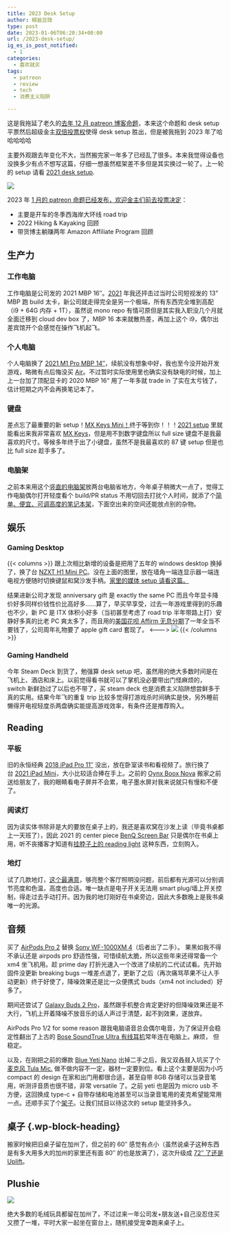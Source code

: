 ```yaml
---
title: 2023 Desk Setup
author: 椒盐豆豉
type: post
date: 2023-01-06T06:20:34+00:00
url: /2023-desk-setup/
ig_es_is_post_notified:
  - 1
categories:
  - 喜欢就买
tags:
  - patreon
  - review
  - tech
  - 消费主义陷阱

---
```


这是我拖延了老久的[去年 12 月 patreon 博客命题](https://www.patreon.com/posts/2022-shi-er-yue-75090838)，本来这个命题和 desk setup 平票然后超级金主[双倍投票权](https://www.patreon.com/posts/xin-de-ke-jin-fa-71289833)使得 desk setup 胜出，但是被我拖到 2023 年了哈哈哈哈哈

主要外观跟去年变化不大，当然搬完家一年多了已经乱了很多。本来我觉得设备也没换多少有点不想写这篇，仔细一想虽然框架差不多但是其实换过一轮了。上一轮的 setup 请看 [2021 desk setup](../desk-setup-2021/).

![](https://douchi.sfo3.digitaloceanspaces.com/blog-scw/2023/01/DSC03379-01-1024x683.jpeg)

2023 年 [1 月的 patreon 命题已经发布，欢迎金主们前去投票决定](https://www.patreon.com/posts/76859684)：

- 主要是开车的冬季西海岸大环线 road trip
- 2022 Hiking & Kayaking 回顾
- 带货博主躺赚两年 Amazon Affiliate Program 回顾

<!--more-->

## 生产力

### 工作电脑

工作电脑是公司发的 2021 MBP 16″。[2021](../desk-setup-2021/) 年我还抨击过当时公司短视发的 13” MBP 跑 build 太卡，新公司就走得完全是另一个极端，所有东西完全堆到高配（i9 + 64G 内存 + 1T），虽然说 mono repo 有情可原但是其实我入职没几个月就全面迁移到 cloud dev box 了，MBP 16 本来就散热差，再加上这个 i9，偶尔出差宾馆开个会感觉在操作飞机起飞。

### 个人电脑

个人电脑换了 [2021 M1 Pro MBP 14″](https://amzn.to/3vKLstv)，续航没有想象中好，我也至今没开始开发游戏，略微有点后悔没买 [Air](https://amzn.to/3VJUhhP)。不过暂时实际使用里也确实没有缺电的时候，加上上一台加了顶配显卡的 2020 MBP 16“ 用了一年多就 trade in 了实在太亏钱了，估计短期之内不会再换笔记本了。

### 键盘

差点忘了最重要的新 setup！[MX Keys Mini！](https://amzn.to/3is7HOv)终于等到你！！！[2021 setup](../desk-setup-2021/) 里就能看出来我非常喜欢 [MX Keys](https://amzn.to/35uJRLJ)，但是用不到数字键盘所以 full size 键盘不是我最喜欢的尺寸。等候多年终于出了小键盘，虽然不是我最喜欢的 87 键 setup 但是也比 full size 趁手多了。

### 电脑架

之前本来用这个[竖直的电脑架](https://amzn.to/3sYaNfu)放两台电脑省地方，今年桌子稍微大一点了，觉得工作电脑偶尔打开轻度看个 build/PR status 不用切回去打扰个人时间，就添了个[简单、便宜、可调高度的笔记本架](https://amzn.to/3WNeFzK)，下面空出来的空间还能放点别的杂物。

## 娱乐 

### Gaming Desktop 
{{< columns >}}
跟上次相比新增的设备是把用了五年的 windows desktop 换掉了，换了台 [NZXT H1 Mini PC](https://nzxt.com/collection/h1-mini-pc)。没在上面的图里，放在墙角一端连显示器一端连电视方便随时切换键鼠和窝沙发手柄。[家里的媒体 setup 请看这篇。](../live-alone-new-purchase/)

结果进新公司才发现 anniversary gift 是 exactly the same PC 而且今年显卡降价好多同样价钱性价比高好多……算了，早买早享受，过去一年游戏里得到的乐趣也不少，新 PC 是 ITX 体积小好多（当初甚至考虑了 road trip 半年带路上打）安静好多真的比老 PC 爽太多了，而且用的[美国花呗 Affirm 无息分期](https://nzxt.com/collection/h1-mini-pc)了一年全当不要钱了，公司周年礼物要了 apple gift card 套现了。
<--->
![](https://douchi.sfo3.digitaloceanspaces.com/blog-scw/2023/01/20230105_184754-scaled-e1672974101239-1536x2048.jpeg)
{{< /columns >}}

### Gaming Handheld 

今年 Steam Deck 到货了，勉强算 desk setup 吧，虽然用的绝大多数时间是在飞机上、酒店和床上。以前觉得看书就可以了掌机没必要带出门怪麻烦的，switch 新鲜劲过了以后也不带了，买 steam deck 也是消费主义陷阱想尝鲜多于真的实用。结果今年飞的重复 trip 比较多觉得打游戏杀时间确实是快，另外睡前懒得开电视轻度杀两盘确实能提高游戏效率，有条件还是推荐购入。

## Reading 

### 平板 
旧的永恒经典 [2018 iPad Pro 11″](https://amzn.to/2MVYktv) 没出，放在卧室读书和看视频了。旅行换了台 [2021 iPad Mini](https://amzn.to/3nOQfra)，大小比较适合捧在手上。之前的 [Oynx Boox Nova](../oynx-boox-nova-2-in-between-kindle-and-ipad/) 搬家之前送给朋友了，我的眼睛看电子屏并不会累，电子墨水屏对我来说就只有慢和不便了。

### 阅读灯

因为读实体书除非是大的要放在桌子上的，我还是喜欢窝在沙发上读（毕竟书桌都上一天班了），因此 2021 的 center piece [BenQ Screen Bar](https://amzn.to/39p4XMu) 只是偶尔在书桌上用，听不丧播客才知道有[挂脖子上的 reading light](https://amzn.to/3VNxf9M) 这种东西，立刻购入。

### 地灯

试了几款地灯，[这个最满意](https://amzn.to/3n704zA)，够亮整个客厅照明没问题，前后都有光源可以分别调节亮度和色温，高度也合适。唯一缺点是电子开关无法用 smart plug/墙上开关控制，得走过去手动打开。因为我的地灯刚好在书桌旁边，因此大多数晚上是我书桌唯一的光源。

## 音频

买了 [AirPods Pro 2](https://amzn.to/3fZOENk) 替换 [Sony WF-1000XM 4](https://amzn.to/3dgNlp1)（后者出了二手）。 果黑如我不得不承认还是 airpods pro 舒适性强，可惜续航太脆，所以这些年来还得常备一个 xm4 坐飞机用。趁 prime day 打折光速入一个改进了续航的二代试试看。先开始固件没更新 breaking bugs 一堆差点退了，更新了之后（再次痛骂苹果不让人手动更新）终于好使了，降噪效果还是比一众便携式 buds（xm4 not included）好多了。

期间还尝试了 [Galaxy Buds 2 Pro](https://amzn.to/3Xcj3s6)，虽然跟手机整合肯定更好的但降噪效果还是不大行，飞机上开着降噪不放音乐的话人声过于清楚，起不到效果，遂放弃。

AirPods Pro 1/2 for some reason 跟我电脑语音总会偶尔电音，为了保证开会稳定性翻出了上古的 [Bose SoundTrue Ultra 有线耳机](https://amzn.to/3IuCp7w)常年连在电脑上。麻烦， 但稳定。

以及，在刚把之前的爆款 [Blue Yeti Nano](https://amzn.to/3owiok6) 出掉二手之后，我又双叒叕入坑买了个[麦克风 Tula Mic.](https://amzn.to/3jQSt9u) 做不做内容不一定，器材一定要到位。看上这个主要是因为小巧 compact 的 design 在家和出门用都很合适，甚至自带 8GB 存储可以当录音笔用，听测评音质也很不错，非常 versatile 了。之前 yeti 也是因为 micro usb 不方便，这回换成 type-c + 自带存储和电池甚至可以当录音笔用的麦克希望能常用一点。还顺手买了个[架子](https://amzn.to/3jOOxpI)。让我们拭目以待这次的 setup 能坚持多久。

## 桌子 {.wp-block-heading}

搬家时候把旧桌子留在加州了，但之前的 60″ 感觉有点小（虽然说桌子这种东西是有多大用多大的加州的家里还有面 80″ 的也是放满了），这次升级成 [72″ 了还是 Uplift](https://amzn.to/3bt9WOO)。

## Plushie 
![](https://douchi.sfo3.digitaloceanspaces.com/blog-scw/2023/01/DSC03382-2048x1365.jpeg)

绝大多数的毛绒玩具都留在加州了，不过过来一年公司发+朋友送+自己没忍住买又攒了一堆，平时大家一起坐在窗台上，随机接受宠幸跑来桌子上。


